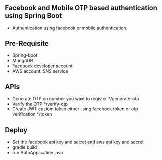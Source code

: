 ## Facebook and Mobile OTP based authentication using Spring Boot 

* Authentication using facebook or mobile authentication. 
## Pre-Requisite
* Spring-boot
* MongoDB
* Facebook developer account
* AWS account. SNS service

## APIs
- Generate OTP on number you want to register
*/generate-otp
- Varify the OTP
*/verify-otp
- Create JWT custom token either using facebook token or otp verification 
*/token

## Deploy
- Set the facebook api key and secret and aws api key and secret 
- gradle build 
- run AuthApplication.java 

